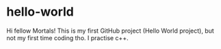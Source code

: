 # hello-world

Hi fellow Mortals!
This is my first GitHub project (Hello World project), but not  my first time coding tho.
I practise c++.
